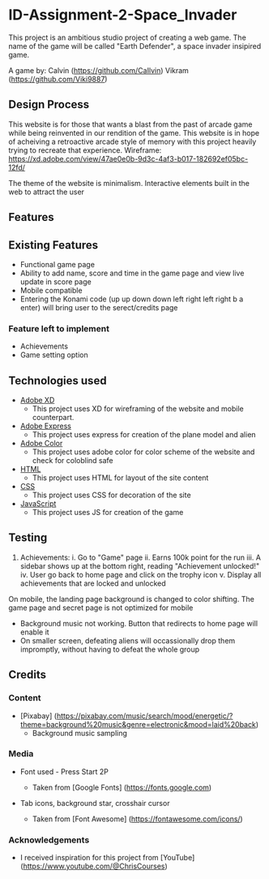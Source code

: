 # ID-Assignment-2-Space_Invader

This project is an ambitious studio project of creating a web game. The name of the game will be called "Earth Defender", a space invader insipired game.

A game by:
Calvin (https://github.com/CaIlvin)
Vikram (https://github.com/Viki9887)

## Design Process

This website is for those that wants a blast from the past of arcade game while being reinvented in our rendition of the game. This website is in hope of acheiving a retroactive arcade style of memory with this project heavily trying to recreate that experience.
Wireframe: https://xd.adobe.com/view/47ae0e0b-9d3c-4af3-b017-182692ef05bc-12fd/

The theme of the website is minimalism. Interactive elements built in the web to attract the user

## Features

## Existing Features

- Functional game page
- Ability to add name, score and time in the game page and view live update in score page
- Mobile compatible
- Entering the Konami code (up up down down left right left right b a enter) will bring user to the serect/credits page

### Feature left to implement

- Achievements
- Game setting option

## Technologies used

- [Adobe XD](https://www.adobe.com/sg/products/xd.html)
  - This project uses XD for wireframing of the website and mobile counterpart.
- [Adobe Express](https://express.adobe.com/sp/)
  - This project uses express for creation of the plane model and alien
- [Adobe Color](https://color.adobe.com/create/color-wheel)
  - This project uses adobe color for color scheme of the website and check for coloblind safe
- [HTML](https://html.com)
  - This project uses HTML for layout of the site content
- [CSS](https://www.w3.org/TR/CSS/#css)
  - This project uses CSS for decoration of the site
- [JavaScript](https://www.javascript.com)
  - This project uses JS for creation of the game

## Testing

1. Achievements:
   i. Go to "Game" page
   ii. Earns 100k point for the run
   iii. A sidebar shows up at the bottom right, reading "Achievement unlocked!"
   iv. User go back to home page and click on the trophy icon
   v. Display all achievements that are locked and unlocked

On mobile, the landing page background is changed to color shifting. The game page and secret page is not optimized for mobile

- Background music not working. Button that redirects to home page will enable it
- On smaller screen, defeating aliens will occassionally drop them impromptly, without having to defeat the whole group

## Credits

### Content

- [Pixabay] (https://pixabay.com/music/search/mood/energetic/?theme=background%20music&genre=electronic&mood=laid%20back)
  - Background music sampling

### Media

- Font used - Press Start 2P

  - Taken from [Google Fonts] (https://fonts.google.com)

- Tab icons, background star, crosshair cursor
  - Taken from [Font Awesome] (https://fontawesome.com/icons/)

### Acknowledgements

- I received inspiration for this project from [YouTube] (https://www.youtube.com/@ChrisCourses)
